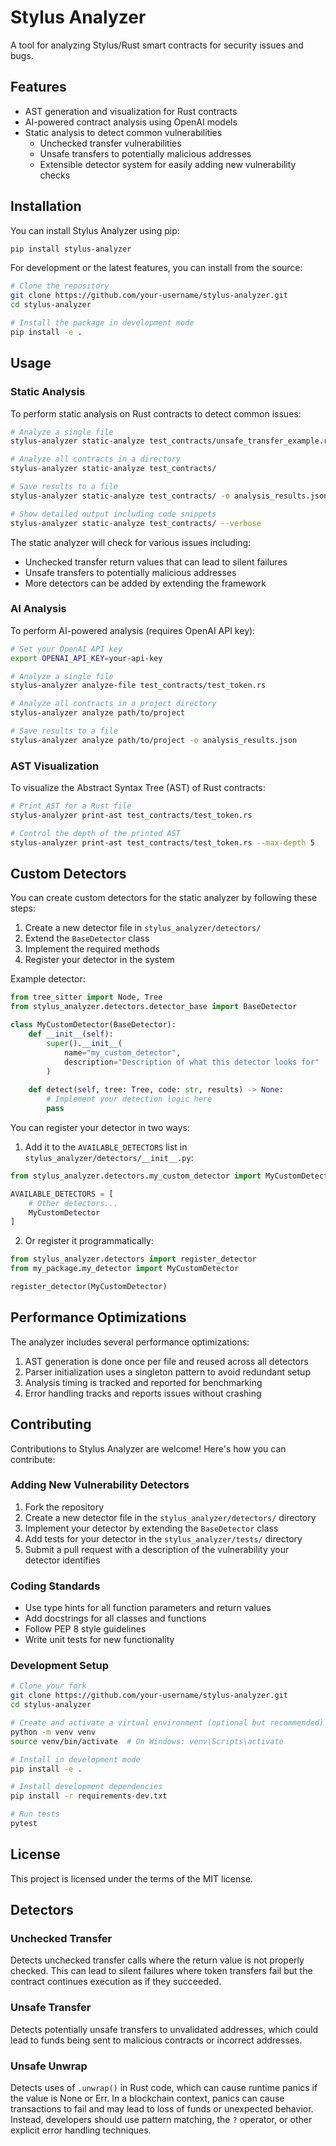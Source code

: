 # Stylus Analyzer

A tool for analyzing Stylus/Rust smart contracts for security issues and bugs.

## Features

- AST generation and visualization for Rust contracts
- AI-powered contract analysis using OpenAI models
- Static analysis to detect common vulnerabilities
  - Unchecked transfer vulnerabilities
  - Unsafe transfers to potentially malicious addresses
  - Extensible detector system for easily adding new vulnerability checks

## Installation

You can install Stylus Analyzer using pip:

```bash
pip install stylus-analyzer
```

For development or the latest features, you can install from the source:

```bash
# Clone the repository
git clone https://github.com/your-username/stylus-analyzer.git
cd stylus-analyzer

# Install the package in development mode
pip install -e .
```

## Usage

### Static Analysis

To perform static analysis on Rust contracts to detect common issues:

```bash
# Analyze a single file
stylus-analyzer static-analyze test_contracts/unsafe_transfer_example.rs

# Analyze all contracts in a directory
stylus-analyzer static-analyze test_contracts/

# Save results to a file
stylus-analyzer static-analyze test_contracts/ -o analysis_results.json

# Show detailed output including code snippets
stylus-analyzer static-analyze test_contracts/ --verbose
```

The static analyzer will check for various issues including:
- Unchecked transfer return values that can lead to silent failures
- Unsafe transfers to potentially malicious addresses
- More detectors can be added by extending the framework

### AI Analysis

To perform AI-powered analysis (requires OpenAI API key):

```bash
# Set your OpenAI API key
export OPENAI_API_KEY=your-api-key

# Analyze a single file
stylus-analyzer analyze-file test_contracts/test_token.rs

# Analyze all contracts in a project directory
stylus-analyzer analyze path/to/project

# Save results to a file
stylus-analyzer analyze path/to/project -o analysis_results.json
```

### AST Visualization

To visualize the Abstract Syntax Tree (AST) of Rust contracts:

```bash
# Print AST for a Rust file
stylus-analyzer print-ast test_contracts/test_token.rs

# Control the depth of the printed AST
stylus-analyzer print-ast test_contracts/test_token.rs --max-depth 5
```

## Custom Detectors

You can create custom detectors for the static analyzer by following these steps:

1. Create a new detector file in `stylus_analyzer/detectors/`
2. Extend the `BaseDetector` class
3. Implement the required methods
4. Register your detector in the system

Example detector:

```python
from tree_sitter import Node, Tree
from stylus_analyzer.detectors.detector_base import BaseDetector

class MyCustomDetector(BaseDetector):
    def __init__(self):
        super().__init__(
            name="my_custom_detector",
            description="Description of what this detector looks for"
        )
    
    def detect(self, tree: Tree, code: str, results) -> None:
        # Implement your detection logic here
        pass
```

You can register your detector in two ways:

1. Add it to the `AVAILABLE_DETECTORS` list in `stylus_analyzer/detectors/__init__.py`:

```python
from stylus_analyzer.detectors.my_custom_detector import MyCustomDetector

AVAILABLE_DETECTORS = [
    # Other detectors...
    MyCustomDetector
]
```

2. Or register it programmatically:

```python
from stylus_analyzer.detectors import register_detector
from my_package.my_detector import MyCustomDetector

register_detector(MyCustomDetector)
```

## Performance Optimizations

The analyzer includes several performance optimizations:

1. AST generation is done once per file and reused across all detectors
2. Parser initialization uses a singleton pattern to avoid redundant setup
3. Analysis timing is tracked and reported for benchmarking
4. Error handling tracks and reports issues without crashing

## Contributing

Contributions to Stylus Analyzer are welcome! Here's how you can contribute:

### Adding New Vulnerability Detectors

1. Fork the repository
2. Create a new detector file in the `stylus_analyzer/detectors/` directory
3. Implement your detector by extending the `BaseDetector` class
4. Add tests for your detector in the `stylus_analyzer/tests/` directory
5. Submit a pull request with a description of the vulnerability your detector identifies

### Coding Standards

- Use type hints for all function parameters and return values
- Add docstrings for all classes and functions
- Follow PEP 8 style guidelines
- Write unit tests for new functionality

### Development Setup

```bash
# Clone your fork
git clone https://github.com/your-username/stylus-analyzer.git
cd stylus-analyzer

# Create and activate a virtual environment (optional but recommended)
python -m venv venv
source venv/bin/activate  # On Windows: venv\Scripts\activate

# Install in development mode
pip install -e .

# Install development dependencies
pip install -r requirements-dev.txt

# Run tests
pytest
```

## License

This project is licensed under the terms of the MIT license. 

## Detectors

### Unchecked Transfer
Detects unchecked transfer calls where the return value is not properly checked. This can lead to silent failures where token transfers fail but the contract continues execution as if they succeeded.

### Unsafe Transfer
Detects potentially unsafe transfers to unvalidated addresses, which could lead to funds being sent to malicious contracts or incorrect addresses.

### Unsafe Unwrap
Detects uses of `.unwrap()` in Rust code, which can cause runtime panics if the value is None or Err. In a blockchain context, panics can cause transactions to fail and may lead to loss of funds or unexpected behavior. Instead, developers should use pattern matching, the `?` operator, or other explicit error handling techniques. 
